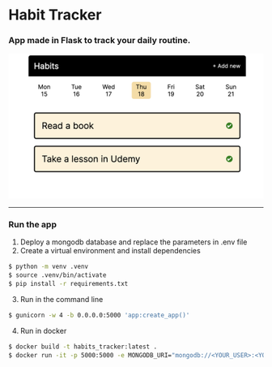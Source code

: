 # Habit Tracker

### App made in Flask to track your daily routine.
![img_tracker](./static/img/habit_tracker.png)

---
### Run the app
1. Deploy a mongodb database and replace the parameters in .env file
2. Create a virtual environment and install dependencies
```bash
$ python -m venv .venv
$ source .venv/bin/activate
$ pip install -r requirements.txt
```
3. Run in the command line
```bash
$ gunicorn -w 4 -b 0.0.0.0:5000 'app:create_app()'
```

4. Run in docker
```bash
$ docker build -t habits_tracker:latest .
$ docker run -it -p 5000:5000 -e MONGODB_URI="mongodb://<YOUR_USER>:<YOUR_PASSWORD>@<YOUR_MONGODB>:27017/habits" -e DB_NAME="habits" habits_tracker:latest
```